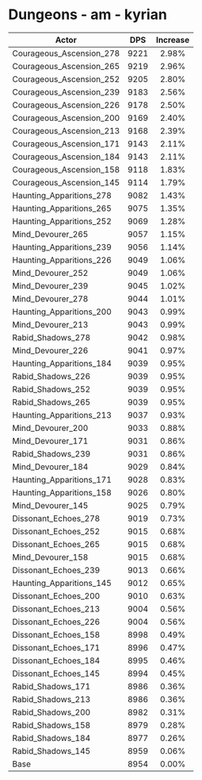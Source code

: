 # Dungeons - am - kyrian
| Actor | DPS | Increase |
|---|:---:|:---:|
|Courageous_Ascension_278|9221|2.98%|
|Courageous_Ascension_265|9219|2.96%|
|Courageous_Ascension_252|9205|2.80%|
|Courageous_Ascension_239|9183|2.56%|
|Courageous_Ascension_226|9178|2.50%|
|Courageous_Ascension_200|9169|2.40%|
|Courageous_Ascension_213|9168|2.39%|
|Courageous_Ascension_171|9143|2.11%|
|Courageous_Ascension_184|9143|2.11%|
|Courageous_Ascension_158|9118|1.83%|
|Courageous_Ascension_145|9114|1.79%|
|Haunting_Apparitions_278|9082|1.43%|
|Haunting_Apparitions_265|9075|1.35%|
|Haunting_Apparitions_252|9069|1.28%|
|Mind_Devourer_265|9057|1.15%|
|Haunting_Apparitions_239|9056|1.14%|
|Haunting_Apparitions_226|9049|1.06%|
|Mind_Devourer_252|9049|1.06%|
|Mind_Devourer_239|9045|1.02%|
|Mind_Devourer_278|9044|1.01%|
|Haunting_Apparitions_200|9043|0.99%|
|Mind_Devourer_213|9043|0.99%|
|Rabid_Shadows_278|9042|0.98%|
|Mind_Devourer_226|9041|0.97%|
|Haunting_Apparitions_184|9039|0.95%|
|Rabid_Shadows_226|9039|0.95%|
|Rabid_Shadows_252|9039|0.95%|
|Rabid_Shadows_265|9039|0.95%|
|Haunting_Apparitions_213|9037|0.93%|
|Mind_Devourer_200|9033|0.88%|
|Mind_Devourer_171|9031|0.86%|
|Rabid_Shadows_239|9031|0.86%|
|Mind_Devourer_184|9029|0.84%|
|Haunting_Apparitions_171|9028|0.83%|
|Haunting_Apparitions_158|9026|0.80%|
|Mind_Devourer_145|9025|0.79%|
|Dissonant_Echoes_278|9019|0.73%|
|Dissonant_Echoes_252|9015|0.68%|
|Dissonant_Echoes_265|9015|0.68%|
|Mind_Devourer_158|9015|0.68%|
|Dissonant_Echoes_239|9013|0.66%|
|Haunting_Apparitions_145|9012|0.65%|
|Dissonant_Echoes_200|9010|0.63%|
|Dissonant_Echoes_213|9004|0.56%|
|Dissonant_Echoes_226|9004|0.56%|
|Dissonant_Echoes_158|8998|0.49%|
|Dissonant_Echoes_171|8996|0.47%|
|Dissonant_Echoes_184|8995|0.46%|
|Dissonant_Echoes_145|8994|0.45%|
|Rabid_Shadows_171|8986|0.36%|
|Rabid_Shadows_213|8986|0.36%|
|Rabid_Shadows_200|8982|0.31%|
|Rabid_Shadows_158|8979|0.28%|
|Rabid_Shadows_184|8977|0.26%|
|Rabid_Shadows_145|8959|0.06%|
|Base|8954|0.00%|
